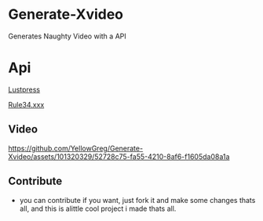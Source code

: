 # Generate-Xvideo
Generates Naughty Video with a API

# Api

[Lustpress](https://github.com/sinkaroid/lustpress)

[Rule34.xxx](https://api.rule34.xxx/)

## Video 



https://github.com/YellowGreg/Generate-Xvideo/assets/101320329/52728c75-fa55-4210-8af6-f1605da08a1a


## Contribute
- you can contribute if you want, just fork it and make some changes thats all, and this is alittle cool project i made thats all.



